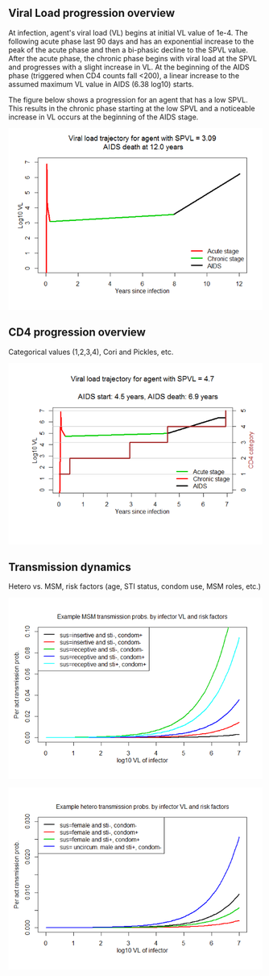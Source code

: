 ## Viral Load progression overview
At infection, agent's viral load (VL) begins at initial VL value of 1e-4. The following acute phase last 90 days and has an exponential increase to the peak of the acute phase and then a bi-phasic decline to the SPVL value. After the acute phase, the chronic phase begins with viral load at the SPVL and progresses with a slight increase in VL. At the beginning of the AIDS phase (triggered when CD4 counts fall &lt;200), a linear increase to the assumed maximum VL value in AIDS (6.38 log10) starts.

The figure below shows a progression for an agent that has a low SPVL. This results in the chronic phase starting at the low SPVL and a noticeable increase in VL occurs at the beginning of the AIDS stage. 

![](https://github.com/EvoNetHIV/EvoNetHIV-Overview/blob/master/img/vlfig1b.png)

## CD4 progression overview
Categorical values (1,2,3,4), Cori and Pickles, etc.

![](https://github.com/EvoNetHIV/EvoNetHIV-Overview/blob/master/img/cd41b.png)

## Transmission dynamics
Hetero vs. MSM, risk factors (age, STI status, condom use, MSM roles, etc.)

![](https://github.com/EvoNetHIV/EvoNetHIV-Overview/blob/master/img/trans1.png)

![](https://github.com/EvoNetHIV/EvoNetHIV-Overview/blob/master/img/trans2.png)



